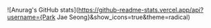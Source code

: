 ![Anurag's GitHub stats](https://github-readme-stats.vercel.app/api?username={Park Jae Seong}&show_icons=true&theme=radical)
